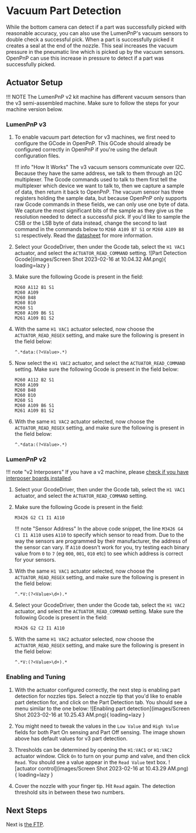 
# Vacuum Part Detection

While the bottom camera can detect if a part was successfully picked with reasonable accuracy, you can also use the LumenPnP's vacuum sensors to double check a successful pick. When a part is successfully picked it creates a seal at the end of the nozzle. This seal increases the vacuum pressure in the pneumatic line which is picked up by the vacuum sensors. OpenPnP can use this increase in pressure to detect if a part was successfully picked.

## Actuator Setup

!!! NOTE
    The LumenPnP v2 kit machine has different vacuum sensors than the v3 semi-assembled machine. Make sure to follow the steps for your machine version below.

### LumenPnP v3

1. To enable vacuum part detection for v3 machines, we first need to configure the GCode in OpenPnP. This GCode should already be configured correctly in OpenPnP if you're using the default configuration files.

    !!! info "How It Works"
        The v3 vacuum sensors communicate over I2C. Because they have the same address, we talk to them through an I2C multiplexer. The Gcode commands used to talk to them first tell the multiplexer which device we want to talk to, then we capture a sample of data, then return it back to OpenPnP. The vacuum sensor has three registers holding the sample data, but because OpenPnP only supports raw Gcode commands in these fields, we can only use one byte of data. We capture the most significant bits of the sample as they give us the resolution needed to detect a successful pick. If you'd like to sample the CSB or the LSB byte of data instead, change the second to last command in the commands below to `M260 A109 B7 S1` or `M260 A109 B8 S1` respectively. Read the [datasheet](https://cfsensor.com/wp-content/uploads/2022/11/XGZP6857D-Pressure-Sensor-V2.5.pdf) for more information.

2. Select your GcodeDriver, then under the Gcode tab, select the `H1 VAC1` actuator, and select the `ACTUATOR_READ_COMMAND` setting.
   ![Part Detection Gcode](images/Screen Shot 2023-02-16 at 10.04.32 AM.png){ loading=lazy }

3. Make sure the following Gcode is present in the field:
  
    ```gcode
    M260 A112 B1 S1
    M260 A109
    M260 B48
    M260 B10
    M260 S1
    M260 A109 B6 S1
    M261 A109 B1 S2
    ```

4. With the same `H1 VAC1` actuator selected, now choose the `ACTUATOR_READ_REGEX` setting, and make sure the following is present in the field below:

    ```regex
    ^.*data:(?<Value>.*)
    ```

5. Now select the `H1 VAC2` actuator, and select the `ACTUATOR_READ_COMMAND` setting. Make sure the following Gcode is present in the field below:
  
    ```gcode
    M260 A112 B2 S1
    M260 A109
    M260 B48
    M260 B10
    M260 S1
    M260 A109 B6 S1
    M261 A109 B1 S2
    ```

6. With the same `H1 VAC2` actuator selected, now choose the `ACTUATOR_READ_REGEX` setting, and make sure the following is present in the field below:

    ```regex
    ^.*data:(?<Value>.*)
    ```

### LumenPnP v2

!!! note "v2 Interposers"
    If you have a v2 machine, please [check if you have interposer boards installed](../../../misc/maintenance-upgrades/rev3-vac-interposer/index.md).

1. Select your GcodeDriver, then under the Gcode tab, select the `H1 VAC1` actuator, and select the `ACTUATOR_READ_COMMAND` setting.

2. Make sure the following Gcode is present in the field:

    ```gcode
    M3426 G2 C1 I1 A110
    ```

    !!! note "Sensor Address"
        In the above code snippet, the line `M3426 G4 C1 I1 A110` uses `A110` to specify which sensor to read from. Due to the way the sensors are programmed by their manufacturer, the address of the sensor can vary. If `A110` doesn't work for you, try testing each binary value from `0` to `7` (eg `000`, `001`, `010` etc) to see which address is correct for your sensors.

3. With the same `H1 VAC1` actuator selected, now choose the `ACTUATOR_READ_REGEX` setting, and make sure the following is present in the field below:

    ```regex
    ^.*V:(?<Value>\d+).*
    ```

4. Select your GcodeDriver, then under the Gcode tab, select the `H1 VAC2` actuator, and select the `ACTUATOR_READ_COMMAND` setting. Make sure the following Gcode is present in the field:

    ```gcode
    M3426 G2 C2 I1 A110
    ```

5. With the same `H1 VAC2` actuator selected, now choose the `ACTUATOR_READ_REGEX` setting, and make sure the following is present in the field below:

    ```regex
    ^.*V:(?<Value>\d+).*
    ```

### Enabling and Tuning

1. With the actuator configured correctly, the next step is enabling part detection for nozzles tips. Select a nozzle tip that you'd like to enable part detection for, and click on the Part Detection tab. You should see a menu similar to the one below:
  ![Enabling part detection](images/Screen Shot 2023-02-16 at 10.25.43 AM.png){ loading=lazy }

2. You might need to tweak the values in the `Low Value` and `High Value` fields for both Part On sensing and Part Off sensing. The image shown above has default values for v3 part detection.

3. Thresholds can be determined by opening the `H1:VAC1` or `H1:VAC2` actuator window. Click `On` to turn on your pump and valve, and then click `Read`. You should see a value appear in the `Read Value` text box.
  ![actuator control](images/Screen Shot 2023-02-16 at 10.43.29 AM.png){ loading=lazy }

4. Cover the nozzle with your finger tip. Hit `Read` again. The detection threshold sits in between these two numbers.

## Next Steps

Next is [the FTP](../../ftp/index.md).
